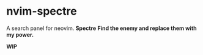 # nvim-spectre

A search panel for neovim.
**Spectre** __Find the enemy and replace them with my power.__

**WIP**
